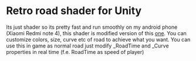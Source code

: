 # Retro road shader for Unity
Its just shader so its pretty fast and run smoothly on my android phone (Xiaomi Redmi note 4), this shader is modified version of 
this [one](https://www.shadertoy.com/view/XtlGW4).
You can customize colors, size, curve etc of road to achieve what you want. You can use this in game as normal road just modify _RoadTime and _Curve properties in real time (f.e. RoadTime as speed of player)

